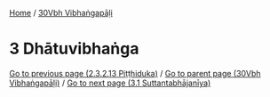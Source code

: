 
[Home](/) / [30Vbh Vibhaṅgapāḷi](../30Vbh.md)

# 3 Dhātuvibhaṅga


[Go to previous page (2.3.2.13 Piṭṭhiduka)](2/2.3/2.3.2/2.3.2.13.md) / [Go to parent page (30Vbh Vibhaṅgapāḷi)](0.md) / [Go to next page (3.1 Suttantabhājanīya)](3/3.1.md)



